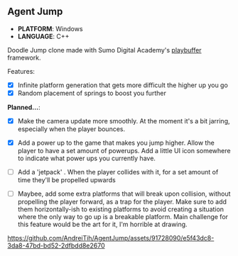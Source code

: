 ## Agent Jump
- **PLATFORM**: Windows
- **LANGUAGE**: C++

Doodle Jump clone made with Sumo Digital Academy's [playbuffer](https://github.com/sumo-digital-academy/playbuffer) framework.


Features:
- [x] Infinite platform generation that gets more difficult the higher up you go
- [x] Random placement of springs to boost you further

**Planned...**:

- [x] Make the camera update more smoothly. At the moment it's a bit jarring, especially when the player bounces.
- [x] Add a power up to the game that makes you jump higher. Allow the player to have a set amount of powerups. Add a little UI icon somewhere to indicate what power ups you currently have.
- [ ] Add a 'jetpack' . When the player collides with it, for a set amount of time they'll be propelled upwards
- [ ] Maybee, add some extra platforms that will break upon collision, without propelling the player forward, as a trap for the player. Make sure to add them horizontally-ish to existing platforms to avoid creating a situation where the only way to go up is a breakable platform. Main challenge for this feature would be the art for it, I'm horrible at drawing.





https://github.com/AndreiTih/AgentJump/assets/91728090/e5f43dc8-3da8-47bd-bd52-2dfbdd8e2670

